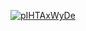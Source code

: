 <a href="file:/private/var/folders/sk/5l863n2500v5fw7dm2ybqcc40000gn/T/18079767068663054235/build/reports/kover/html/index.html">![pIHTAxWyDe](https://img.shields.io/badge/0.0-red?logo=kotlin&label=pIHTAxWyDe&style=for-the-badge)</a>
